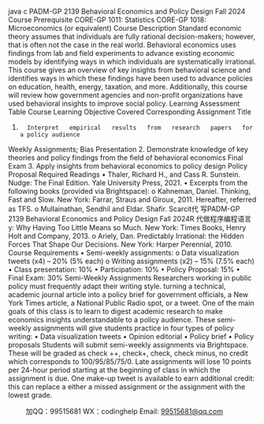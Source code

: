 java c
PADM-GP   2139
Behavioral   Economics and   Policy   Design
Fall   2024
Course   Prerequisite
CORE-GP   1011: Statistics    CORE-GP   1018:   Microeconomics   (or   equivalent)
Course   Description
Standard economic theory assumes that   individuals are fully rational   decision-makers;   however,   that   is often not the case   in   the   real world.   Behavioral   economics   uses findings   from   lab   and   field experiments to advance existing economic   models   by identifying ways   in which   individuals   are systematically irrational. This course gives an   overview   of   key   insights from   behavioral   science and identifies ways   in which these findings   have   been used to   advance   policies   on education,   health, energy, taxation, and   more. Additionally, this course will   review how government agencies and   non-profit organizations   have used   behavioral   insights to   improve   social   policy.
Learning Assessment Table
Course   Learning Objective Covered
Corresponding         Assignment Title
1.       Interpret   empirical   results   from   research   papers   for   a policy audience
Weekly Assignments;   Bias   Presentation
2.       Demonstrate   knowledge of key theories   and   policy   findings from the field of behavioral economics
Final   Exam
3.         Apply insights from behavioral   economics to   policy   design
Policy   Proposal
Required   Readings
•          Thaler,   Richard   H., and Cass   R. Sunstein.   Nudge:   The   Final   Edition. Yale   University   Press, 2021.
•          Excerpts from the following   books   (provided via   Brightspace):
o   Kahneman,   Daniel. Thinking,   Fast and Slow.   New York:   Farrar, Straus and   Giroux, 2011.   Hereafter,   referred   as   TFS.
o   Mullainathan, Sendhil and   Eldar. Shafir. Scarcit代 写PADM-GP 2139 Behavioral Economics and Policy Design Fall 2024R
代做程序编程语言y: Why   Having Too   Little         Means   so   Much.   New   York: Times   Books,   Henry   Holt   and   Company, 2013.
o   Ariely,   Dan.   Predictably   Irrational: the   Hidden   Forces That Shape Our   Decisions.   New   York:   Harper   Perennial, 2010.
Course   Requirements
•          Semi-weekly   assignments:
o   Data   visualization   tweets   (x4) – 20%   (5%   each)
o   Writing   assignments   (x2) –   15% (7.5% each)
•            Class   presentation:   10%
•            Participation:   10%
•            Policy   Proposal:   15%
•            Final   Exam: 30%
Semi-Weekly Assignments
Researchers working   in public   policy must frequently adapt their writing style. turning   a   technical,   academic journal article into a   policy brief for government officials, a   New York   Times   article,   a   National   Public   Radio spot, or a tweet. One of the   main goals   of this   class   is   to   learn to   digest   academic   research to   make economics   insights understandable to a   policy audience. These   semi-weekly assignments will give students   practice   in four types of policy writing:
•            Data visualization tweets
•            Opinion editorial
•            Policy   brief
•            Policy   proposals
Students will submit semi-weekly assignments via   Brightspace. These will   be graded as   check   ++, check+, check, check   minus,   no   credit   which   corresponds   to   100/95/85/75/0.   Late assignments   will   lose   10   points   per   24-hour   period   starting   at   the   beginning   of   class   in   which   the assignment is due. One   make-up tweet   is available to   earn   additional   credit:   this   can   replace   a either a   missed assignment or the assignment with the lowest   grade.



         
加QQ：99515681  WX：codinghelp  Email: 99515681@qq.com
